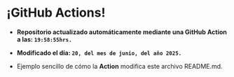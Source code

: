 # ¡GitHub Actions!
* **Repositorio actualizado automáticamente mediante una GitHub Action a las: `19:58:55hrs.`**
* **Modificado el día: `20, del mes de junio, del año 2025.`**

* Ejemplo sencillo de cómo la **Action** modifica este archivo README.md.
